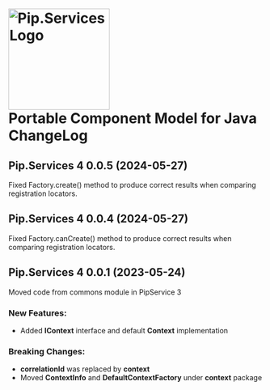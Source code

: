 # <img src="https://uploads-ssl.webflow.com/5ea5d3315186cf5ec60c3ee4/5edf1c94ce4c859f2b188094_logo.svg" alt="Pip.Services Logo" width="200"> <br/> Portable Component Model for Java ChangeLog

## <a name="0.0.5"></a>Pip.Services 4 0.0.5 (2024-05-27)
Fixed Factory.create() method to produce correct results when comparing registration locators.

## <a name="0.0.4"></a>Pip.Services 4 0.0.4 (2024-05-27)
Fixed Factory.canCreate() method to produce correct results when comparing registration locators.

## <a name="0.0.1"></a>Pip.Services 4 0.0.1 (2023-05-24)
Moved code from commons module in PipService 3

### New Features:
* Added **IContext** interface and default **Context** implementation

### Breaking Changes:
* **correlationId** was replaced by **context**
* Moved **ContextInfo** and **DefaultContextFactory** under **context** package